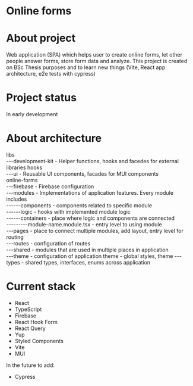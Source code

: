 # Online forms

# About project
Web application (SPA) which helps user to create online forms, let other people answer forms, store form data and analyze.
This project is created on BSc Thesis purposes and to learn new things (Vite, React app architecture, e2e tests with cypress)

# Project status
In early development

# About architecture
libs\
---development-kit - Helper functions, hooks and facedes for external libraries hooks\
---ui - Reusable UI components, facades for MUI components\
online-forms\
---firebase - Firebase configuration\
---modules - Implementations of application features. Every module includes\
------components - components related to specific module\
------logic - hooks with implemented module logic\
------containers - place where logic and components are connected\
---------module-name.module.tsx - entry level to using module\
---pages - place to connect multiple modules, add layout, entry level for routing\
---routes - configuration of routes\
---shared - modules that are used in multiple places in application\
---theme - configuration of application theme - global styles, theme
---types - shared types, interfaces, enums across application
   
# Current stack
- React
- TypeScript
- Firebase
- React Hook Form
- React Query
- Yup
- Styled Components
- Vite
- MUI

In the future to add:
- Cypress
